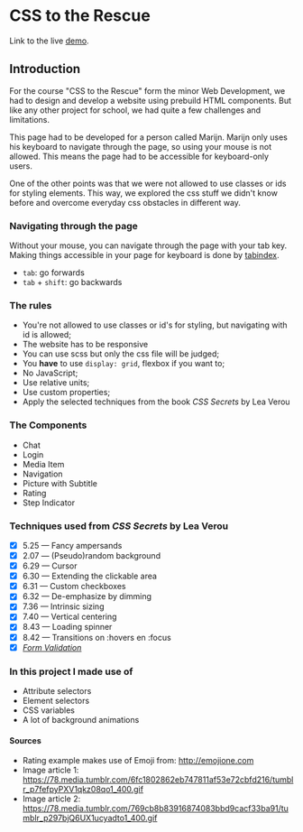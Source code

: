 # CSS to the Rescue

Link to the live [demo](https://nourbayard.github.io/cssttr/).

## Introduction
For the course "CSS to the Rescue" form the minor Web Development, we had to design and develop a website using prebuild HTML components. But like any other project for school, we had quite a few challenges and limitations.

This page had to be developed for a person called Marijn. Marijn only uses his keyboard to navigate through the page, so using your mouse is not allowed. This means the page had to be accessible for keyboard-only users.  

One of the other points was that we were not allowed to use classes or ids for styling elements. This way, we explored the css stuff we didn't know before and overcome everyday css obstacles in different way.

### Navigating through the page
Without your mouse, you can navigate through the page with your tab key. Making things accessible in your page for keyboard is done by [tabindex](https://developer.mozilla.org/nl/docs/Web/HTML/Global_attributes/tabindex).

* `tab`: go forwards
* `tab` + `shift`: go backwards

### The rules
- You're not allowed to use classes or id's for styling, but navigating with id is allowed;
- The website has to be responsive
- You can use scss but only the css file will be judged;
- You **have** to use `display: grid`, flexbox if you want to;
- No JavaScript;
- Use relative units;
- Use custom properties;
- Apply the selected techniques from the book *CSS Secrets* by Lea Verou


### The Components
- Chat
- Login
- Media Item
- Navigation
- Picture with Subtitle
- Rating
- Step Indicator

### Techniques used from *CSS Secrets* by Lea Verou
- [x] 5.25 — Fancy ampersands
- [x] 2.07 — (Pseudo)random background
- [x] 6.29 — Cursor
- [x] 6.30 — Extending the clickable area
- [x] 6.31 — Custom checkboxes
- [x] 6.32 — De-emphasize by dimming
- [x] 7.36 — Intrinsic sizing
- [x] 7.40 — Vertical centering
- [x] 8.43 — Loading spinner
- [x] 8.42 — Transitions on :hovers en :focus
- [x] [*Form Validation*](https://codepen.io/joostf/pen/VKyPxk)

### In this project I made use of
- Attribute selectors
- Element selectors
- CSS variables
- A lot of background animations


#### Sources
- Rating example makes use of Emoji from: http://emojione.com
- Image article 1: https://78.media.tumblr.com/6fc1802862eb747811af53e72cbfd216/tumblr_p7fefpyPXV1qkz08qo1_400.gif
- Image article 2: https://78.media.tumblr.com/769cb8b83916874083bbd9cacf33ba91/tumblr_p297bjQ6UX1ucyadto1_400.gif
